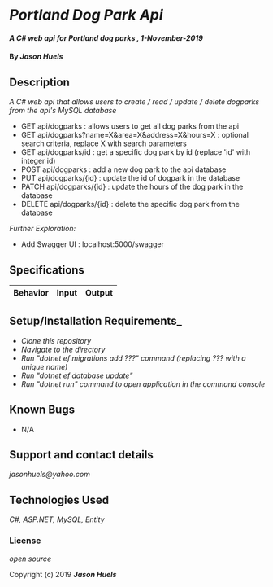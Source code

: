 # _Portland Dog Park Api_

#### _A C# web api for Portland dog parks , 1-November-2019_

#### By _**Jason Huels**_

## Description

_A C# web api that allows users to create / read / update / delete dogparks from the api's MySQL database_

- GET api/dogparks : allows users to get all dog parks from the api
- GET api/dogparks?name=X&area=X&address=X&hours=X : optional search criteria, replace X with search parameters
- GET api/dogparks/id : get a specific dog park by id (replace 'id' with integer id)
- POST api/dogparks : add a new dog park to the api database
- PUT api/dogparks/{id} : update the id of dogpark in the database
- PATCH api/dogparks/{id} : update the hours of the dog park in the database
- DELETE api/dogparks/{id} : delete the specific dog park from the database

_Further Exploration:_
- Add Swagger UI : localhost:5000/swagger 

## Specifications

| Behavior | Input | Output|
|:------|:---------:|:------:|

## Setup/Installation Requirements_

* _Clone this repository_
* _Navigate to the directory_
* _Run "dotnet ef migrations add ???" command (replacing ??? with a unique name)_
* _Run "dotnet ef database update"_
* _Run "dotnet run" command to open application in the command console_

## Known Bugs

* N/A

## Support and contact details

_jasonhuels@yahoo.com_

## Technologies Used

_C#, ASP.NET, MySQL, Entity_

### License

*open source*

Copyright (c) 2019 **_Jason Huels_**